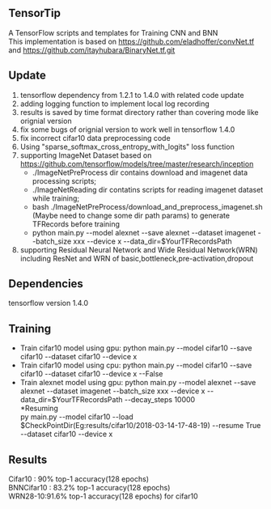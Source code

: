 ## TensorTip
A TensorFlow scripts and templates for Training CNN and BNN  
This implementation is based on https://github.com/eladhoffer/convNet.tf and https://github.com/itayhubara/BinaryNet.tf.git

## Update
1. tensorflow dependency from 1.2.1 to 1.4.0 with related code update
2. adding logging function to implement local log recording
3. results is saved by time format directory rather than covering mode like orignial version
4. fix some bugs of orignial version to work well in tensorflow 1.4.0
5. fix incorrect cifar10 data preprocessing code
6. Using "sparse_softmax_cross_entropy_with_logits" loss function
7. supporting ImageNet Dataset based on https://github.com/tensorflow/models/tree/master/research/inception
    * ./ImageNetPreProcess dir contains download and imagenet data processing scripts;
    * ./ImageNetReading dir contatins scripts for reading imagenet dataset while training;
    * bash ./ImageNetPreProcess/download_and_preprocess_imagenet.sh (Maybe need to change some dir path params) to generate TFRecords before training  
    * python main.py --model alexnet --save alexnet --dataset imagenet  --batch_size xxx --device x --data_dir=$YourTFRecordsPath
8. supporting Residual Neural Network and Wide Residual Network(WRN) including ResNet and WRN of basic,bottleneck,pre-activation,dropout

## Dependencies
tensorflow version 1.4.0

## Training
* Train cifar10 model using gpu:
python main.py --model cifar10 --save cifar10 --dataset cifar10 --device x
* Train cifar10 model using cpu:
python main.py --model cifar10 --save cifar10 --dataset cifar10 --device x --False
* Train alexnet model using gpu:
python main.py --model alexnet --save alexnet --dataset imagenet  --batch_size xxx --device x --data_dir=$YourTFRecordsPath --decay_steps 10000  
*Resuming  
py main.py --model cifar10 --load $CheckPointDir(Eg:results/cifar10/2018-03-14-17-48-19) --resume True --dataset cifar10 --device x

## Results
Cifar10 : 90% top-1 accuracy(128 epochs)  
BNNCifar10 : 83.2% top-1 accuracy(128 epochs)  
WRN28-10:91.6% top-1 accuracy(128 epochs) for cifar10







